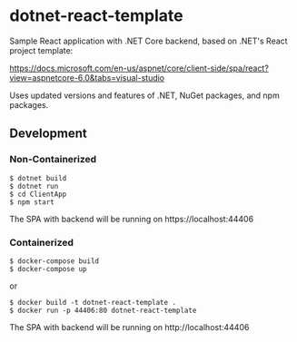 # dotnet-react-template

Sample React application with .NET Core backend, based on .NET's React project template:

https://docs.microsoft.com/en-us/aspnet/core/client-side/spa/react?view=aspnetcore-6.0&tabs=visual-studio

Uses updated versions and features of .NET, NuGet packages, and npm packages.

## Development

### Non-Containerized

```
$ dotnet build
$ dotnet run
$ cd ClientApp
$ npm start
```

The SPA with backend will be running on https://localhost:44406

### Containerized

```
$ docker-compose build
$ docker-compose up
```

or

```
$ docker build -t dotnet-react-template .
$ docker run -p 44406:80 dotnet-react-template
```

The SPA with backend will be running on http://localhost:44406
